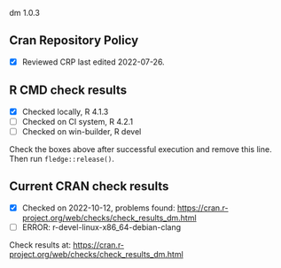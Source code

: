 dm 1.0.3

## Cran Repository Policy

- [x] Reviewed CRP last edited 2022-07-26.

## R CMD check results

- [x] Checked locally, R 4.1.3
- [ ] Checked on CI system, R 4.2.1
- [ ] Checked on win-builder, R devel

Check the boxes above after successful execution and remove this line. Then run `fledge::release()`.

## Current CRAN check results

- [x] Checked on 2022-10-12, problems found: https://cran.r-project.org/web/checks/check_results_dm.html
- [ ] ERROR: r-devel-linux-x86_64-debian-clang

Check results at: https://cran.r-project.org/web/checks/check_results_dm.html
